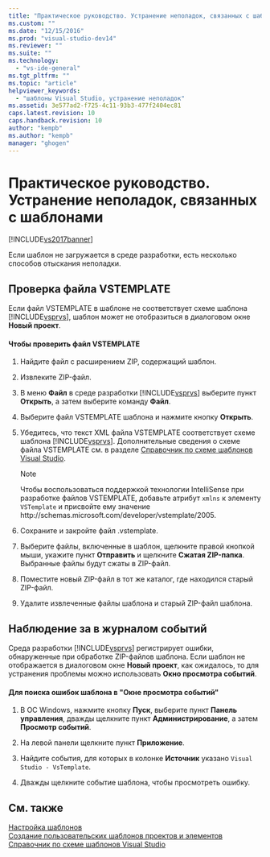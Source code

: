 ```yaml
---
title: "Практическое руководство. Устранение неполадок, связанных с шаблонами | Microsoft Docs"
ms.custom: ""
ms.date: "12/15/2016"
ms.prod: "visual-studio-dev14"
ms.reviewer: ""
ms.suite: ""
ms.technology: 
  - "vs-ide-general"
ms.tgt_pltfrm: ""
ms.topic: "article"
helpviewer_keywords: 
  - "шаблоны Visual Studio, устранение неполадок"
ms.assetid: 3e577ad2-f725-4c11-93b3-477f2404ec81
caps.latest.revision: 10
caps.handback.revision: 10
author: "kempb"
ms.author: "kempb"
manager: "ghogen"
---
```

# Практическое руководство. Устранение неполадок, связанных с шаблонами
[!INCLUDE[vs2017banner](../code-quality/includes/vs2017banner.md)]

Если шаблон не загружается в среде разработки, есть несколько способов отыскания неполадки.  
  
## Проверка файла VSTEMPLATE  
 Если файл VSTEMPLATE в шаблоне не соответствует схеме шаблона [!INCLUDE[vsprvs](../code-quality/includes/vsprvs_md.md)], шаблон может не отобразиться в диалоговом окне **Новый проект**.  
  
#### Чтобы проверить файл VSTEMPLATE  
  
1.  Найдите файл с расширением ZIP, содержащий шаблон.  
  
2.  Извлеките ZIP\-файл.  
  
3.  В меню **Файл** в среде разработки [!INCLUDE[vsprvs](../code-quality/includes/vsprvs_md.md)] выберите пункт **Открыть**, а затем выберите команду **Файл**.  
  
4.  Выберите файл VSTEMPLATE шаблона и нажмите кнопку **Открыть**.  
  
5.  Убедитесь, что текст XML файла VSTEMPLATE соответствует схеме шаблона [!INCLUDE[vsprvs](../code-quality/includes/vsprvs_md.md)].  Дополнительные сведения о схеме файла VSTEMPLATE см. в разделе [Справочник по схеме шаблонов Visual Studio](../extensibility/visual-studio-template-schema-reference.md).  
  
    > [!NOTE]
    >  Чтобы воспользоваться поддержкой технологии IntelliSense при разработке файлов VSTEMPLATE, добавьте атрибут `xmlns` к элементу `VSTemplate` и присвойте ему значение http:\/\/schemas.microsoft.com\/developer\/vstemplate\/2005.  
  
6.  Сохраните и закройте файл .vstemplate.  
  
7.  Выберите файлы, включенные в шаблон, щелкните правой кнопкой мыши, укажите пункт **Отправить** и щелкните **Сжатая ZIP\-папка**.  Выбранные файлы будут сжаты в ZIP\-файл.  
  
8.  Поместите новый ZIP\-файл в тот же каталог, где находился старый ZIP\-файл.  
  
9. Удалите извлеченные файлы шаблона и старый ZIP\-файл шаблона.  
  
## Наблюдение за в журналом событий  
 Среда разработки [!INCLUDE[vsprvs](../code-quality/includes/vsprvs_md.md)] регистрирует ошибки, обнаруженные при обработке ZIP\-файлов шаблона.  Если шаблон не отображается в диалоговом окне **Новый проект**, как ожидалось, то для устранения проблемы можно использовать **Окно просмотра событий**.  
  
#### Для поиска ошибок шаблона в "Окне просмотра событий"  
  
1.  В ОС Windows, нажмите кнопку **Пуск**, выберите пункт **Панель управления**, дважды щелкните пункт **Администрирование**, а затем **Просмотр событий**.  
  
2.  На левой панели щелкните пункт **Приложение**.  
  
3.  Найдите события, для которых в колонке **Источник** указано `Visual Studio - VsTemplate`.  
  
4.  Дважды щелкните событие шаблона, чтобы просмотреть ошибку.  
  
## См. также  
 [Настройка шаблонов](../ide/customizing-project-and-item-templates.md)   
 [Создание пользовательских шаблонов проектов и элементов](../ide/creating-project-and-item-templates.md)   
 [Справочник по схеме шаблонов Visual Studio](../extensibility/visual-studio-template-schema-reference.md)